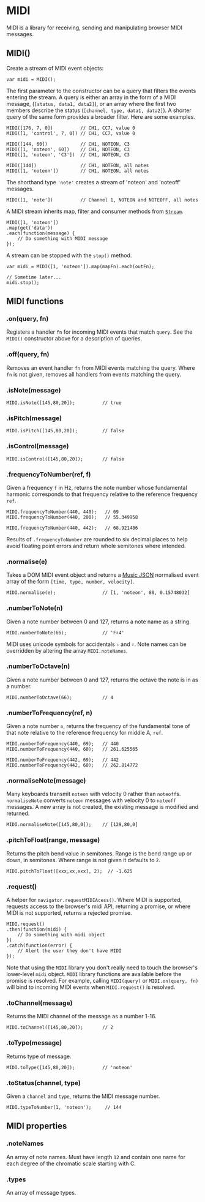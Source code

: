 # MIDI
MIDI is a library for receiving, sending and manipulating browser MIDI messages.


## MIDI()

Create a stream of MIDI event objects:

    var midi = MIDI();

The first parameter to the constructor can be a query that filters the events
entering the stream. A query is either an array in the form of a MIDI message,
(`[status, data1, data2]`), or an array where the first two members describe
the status (`[channel, type, data1, data2]`). A shorter query of the same form
provides a broader filter. Here are some examples.

    MIDI([176, 7, 0])          // CH1, CC7, value 0
    MIDI([1, 'control', 7, 0]) // CH1, CC7, value 0

    MIDI([144, 60])            // CH1, NOTEON, C3
    MIDI([1, 'noteon', 60])    // CH1, NOTEON, C3
    MIDI([1, 'noteon', 'C3'])  // CH1, NOTEON, C3

    MIDI([144])                // CH1, NOTEON, all notes
    MIDI([1, 'noteon'])        // CH1, NOTEON, all notes

The shorthand type `'note'` creates a stream of 'noteon' and 'noteoff' messages.

    MIDI([1, 'note'])          // Channel 1, NOTEON and NOTEOFF, all notes

A MIDI stream inherits map, filter and consumer methods from
<a href="//github.com/stephband/fn#stream">`Stream`</a>.

    MIDI([1, 'noteon'])
    .map(get('data'))
    .each(function(message) {
    	// Do something with MIDI message
    });

A stream can be stopped with the `stop()` method.

	var midi = MIDI([1, 'noteon']).map(mapFn).each(outFn);

	// Sometime later...
	midi.stop();


## MIDI functions

### .on(query, fn)

Registers a handler `fn` for incoming MIDI events that match `query`. See the
`MIDI()` constructor above for a description of queries.

### .off(query, fn)

Removes an event handler `fn` from MIDI events matching the query. Where
`fn` is not given, removes all handlers from events matching the query.

<!--
### .normalise(e)

Takes a MIDI message array and returns a
<a href="https://github.com/sound-io/music-json-spec">Music JSON</a> event
array. Music JSON events have the form:

    [timestamp, type, data ... ]

Note velocity, controller data and aftertouch data are normalised as floats in
the range 0-1, while pitch bend data is normalised to floats representing
semitones. For example:

    MIDI.normalise([145,80,20], 1);    // [1, 'noteon', 80, 0.15748032]
    MIDI.normalise([180,1,127], 2);    // [2, 'control', 1, 1]
    MIDI.normalise([231,62,119], 3);   // [3, "pitch", 1.73409840]
    MIDI.normalise([168,62,119], 4);   // [4, "aftertouch", 62, 0.93700787]
-->

### .isNote(message)

    MIDI.isNote([145,80,20]);          // true

### .isPitch(message)

    MIDI.isPitch([145,80,20]);         // false

### .isControl(message)

    MIDI.isControl([145,80,20]);       // false

### .frequencyToNumber(ref, f)

Given a frequency `f` in Hz, returns the note number whose fundamental
harmonic corresponds to that frequency relative to the reference frequency `ref`.

    MIDI.frequencyToNumber(440, 440);   // 69
    MIDI.frequencyToNumber(440, 200);   // 55.349958

    MIDI.frequencyToNumber(440, 442);   // 68.921486

Results of <code>.frequencyToNumber</code> are rounded to six decimal places
to help avoid floating point errors and return whole semitones where intended.

### .normalise(e)

Takes a DOM MIDI event object and returns a
<a href="https://github.com/sound-io/music-json-spec">Music JSON</a> normalised
event array of the form `[time, type, number, velocity]`.

    MIDI.normalise(e);                 // [1, 'noteon', 80, 0.15748032]

### .numberToNote(n)

Given a note number between 0 and 127, returns a note name as a string.

    MIDI.numberToNote(66);             // 'F♯4'

MIDI uses unicode symbols for accidentals `♭` and `♯`. Note names can be
overridden by altering the array `MIDI.noteNames`.

### .numberToOctave(n)

Given a note number between 0 and 127, returns the octave the note is in as a number. 

    MIDI.numberToOctave(66);           // 4

### .numberToFrequency(ref, n)

Given a note number <code>n</code>, returns the frequency of the fundamental
tone of that note relative to the reference frequency for middle A, `ref`.

    MIDI.numberToFrequency(440, 69);   // 440
    MIDI.numberToFrequency(440, 60);   // 261.625565

    MIDI.numberToFrequency(442, 69);   // 442
    MIDI.numberToFrequency(442, 60);   // 262.814772

### .normaliseNote(message)

Many keyboards transmit <code>noteon</code> with velocity 0 rather than
`noteoff`s. `normaliseNote` converts `noteon` messages with velocity 0 to
`noteoff` messages. A new array is not created, the existing message is
modified and returned.

    MIDI.normaliseNote([145,80,0]);    // [129,80,0]

### .pitchToFloat(range, message)

Returns the pitch bend value in semitones. Range is the bend range up or down,
in semitones. Where range is not given it defaults to <code>2</code>.

    MIDI.pitchToFloat([xxx,xx,xxx], 2);  // -1.625

### .request()

A helper for `navigator.requestMIDIAcess()`. Where MIDI is supported, requests
access to the browser's midi API, returning a promise, or where MIDI is not
supported, returns a rejected promise.

    MIDI.request()
    .then(function(midi) {
        // Do something with midi object
    })
    .catch(function(error) {
        // Alert the user they don't have MIDI
    });

Note that using the `MIDI` library you don't really need to touch the browser's
lower-level `midi` object. `MIDI` library functions are available before the
promise is resolved. For example, calling `MIDI(query)` or `MIDI.on(query, fn)`
will bind to incoming MIDI events when `MIDI.request()` is resolved.

### .toChannel(message)

Returns the MIDI channel of the message as a number 1-16.

    MIDI.toChannel([145,80,20]);       // 2

### .toType(message)

Returns type of message.

    MIDI.toType([145,80,20]);          // 'noteon'

### .toStatus(channel, type)

Given a <code>channel</code> and <code>type</code>, returns the MIDI message number.

    MIDI.typeToNumber(1, 'noteon');     // 144

## MIDI properties

### .noteNames

An array of note names. Must have length `12` and contain one name for each
degree of the chromatic scale starting with C.

### .types

An array of message types.

